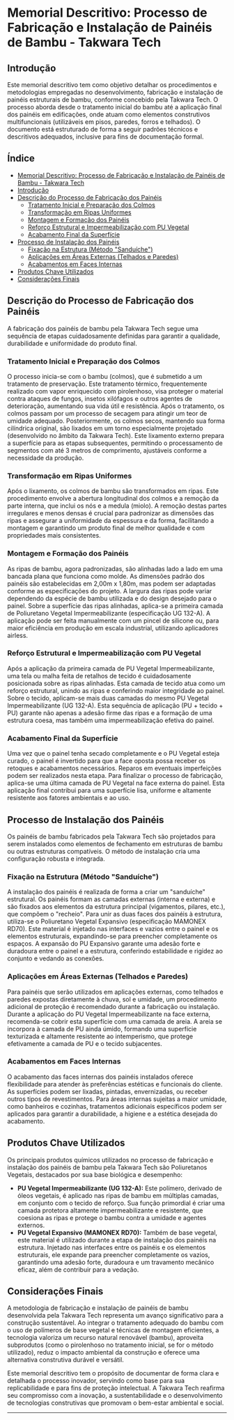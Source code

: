 # Memorial Descritivo: Processo de Fabricação e Instalação de Painéis de Bambu - Takwara Tech

## Introdução

Este memorial descritivo tem como objetivo detalhar os procedimentos e metodologias empregadas no desenvolvimento, fabricação e instalação de painéis estruturais de bambu, conforme concebido pela Takwara Tech. O processo aborda desde o tratamento inicial do bambu até a aplicação final dos painéis em edificações, onde atuam como elementos construtivos multifuncionais (utilizáveis em pisos, paredes, forros e telhados). O documento está estruturado de forma a seguir padrões técnicos e descritivos adequados, inclusive para fins de documentação formal.

## Índice

*   [Memorial Descritivo: Processo de Fabricação e Instalação de Painéis de Bambu - Takwara Tech](#memorial-descritivo-processo-de-fabricação-e-instalação-de-painéis-de-bambu---takwara-tech)
*   [Introdução](#introdução)
*   [Descrição do Processo de Fabricação dos Painéis](#descrição-do-processo-de-fabricação-dos-painéis)
    *   [Tratamento Inicial e Preparação dos Colmos](#tratamento-inicial-e-preparação-dos-colmos)
    *   [Transformação em Ripas Uniformes](#transformação-em-ripas-uniformes)
    *   [Montagem e Formação dos Painéis](#montagem-e-formação-dos-painéis)
    *   [Reforço Estrutural e Impermeabilização com PU Vegetal](#reforço-estrutural-e-impermeabilização-com-pu-vegetal)
    *   [Acabamento Final da Superfície](#acabamento-final-da-superfície)
*   [Processo de Instalação dos Painéis](#processo-de-instalação-dos-painéis)
    *   [Fixação na Estrutura (Método "Sanduíche")](#fixação-na-estrutura-método-sanduíche)
    *   [Aplicações em Áreas Externas (Telhados e Paredes)](#aplicações-em-áreas-externas-telhados-e-paredes)
    *   [Acabamentos em Faces Internas](#acabamentos-em-faces-internas)
*   [Produtos Chave Utilizados](#produtos-chave-utilizados)
*   [Considerações Finais](#considerações-finais)

## Descrição do Processo de Fabricação dos Painéis

A fabricação dos painéis de bambu pela Takwara Tech segue uma sequência de etapas cuidadosamente definidas para garantir a qualidade, durabilidade e uniformidade do produto final.

### Tratamento Inicial e Preparação dos Colmos

O processo inicia-se com o bambu (colmos), que é submetido a um tratamento de preservação. Este tratamento térmico, frequentemente realizado com vapor enriquecido com pirolenhoso, visa proteger o material contra ataques de fungos, insetos xilófagos e outros agentes de deterioração, aumentando sua vida útil e resistência. Após o tratamento, os colmos passam por um processo de secagem para atingir um teor de umidade adequado. Posteriormente, os colmos secos, mantendo sua forma cilíndrica original, são lixados em um torno especialmente projetado (desenvolvido no âmbito da Takwara Tech). Este lixamento externo prepara a superfície para as etapas subsequentes, permitindo o processamento de segmentos com até 3 metros de comprimento, ajustáveis conforme a necessidade da produção.

### Transformação em Ripas Uniformes

Após o lixamento, os colmos de bambu são transformados em ripas. Este procedimento envolve a abertura longitudinal dos colmos e a remoção da parte interna, que inclui os nós e a medula (miolo). A remoção destas partes irregulares e menos densas é crucial para padronizar as dimensões das ripas e assegurar a uniformidade da espessura e da forma, facilitando a montagem e garantindo um produto final de melhor qualidade e com propriedades mais consistentes.

### Montagem e Formação dos Painéis

As ripas de bambu, agora padronizadas, são alinhadas lado a lado em uma bancada plana que funciona como molde. As dimensões padrão dos painéis são estabelecidas em 2,00m x 1,80m, mas podem ser adaptadas conforme as especificações do projeto. A largura das ripas pode variar dependendo da espécie de bambu utilizada e do design desejado para o painel. Sobre a superfície das ripas alinhadas, aplica-se a primeira camada de Poliuretano Vegetal Impermeabilizante (especificação UG 132-A). A aplicação pode ser feita manualmente com um pincel de silicone ou, para maior eficiência em produção em escala industrial, utilizando aplicadores airless.

### Reforço Estrutural e Impermeabilização com PU Vegetal

Após a aplicação da primeira camada de PU Vegetal Impermeabilizante, uma tela ou malha feita de retalhos de tecido é cuidadosamente posicionada sobre as ripas alinhadas. Esta camada de tecido atua como um reforço estrutural, unindo as ripas e conferindo maior integridade ao painel. Sobre o tecido, aplicam-se mais duas camadas do mesmo PU Vegetal Impermeabilizante (UG 132-A). Esta sequência de aplicação (PU + tecido + PU) garante não apenas a adesão firme das ripas e a formação de uma estrutura coesa, mas também uma impermeabilização efetiva do painel.

### Acabamento Final da Superfície

Uma vez que o painel tenha secado completamente e o PU Vegetal esteja curado, o painel é invertido para que a face oposta possa receber os retoques e acabamentos necessários. Reparos em eventuais imperfeições podem ser realizados nesta etapa. Para finalizar o processo de fabricação, aplica-se uma última camada de PU Vegetal na face externa do painel. Esta aplicação final contribui para uma superfície lisa, uniforme e altamente resistente aos fatores ambientais e ao uso.

## Processo de Instalação dos Painéis

Os painéis de bambu fabricados pela Takwara Tech são projetados para serem instalados como elementos de fechamento em estruturas de bambu ou outras estruturas compatíveis. O método de instalação cria uma configuração robusta e integrada.

### Fixação na Estrutura (Método "Sanduíche")

A instalação dos painéis é realizada de forma a criar um "sanduíche" estrutural. Os painéis formam as camadas externas (interna e externa) e são fixados aos elementos da estrutura principal (vigamentos, pilares, etc.), que compõem o "recheio". Para unir as duas faces dos painéis à estrutura, utiliza-se o Poliuretano Vegetal Expansivo (especificação MAMONEX RD70). Este material é injetado nas interfaces e vazios entre o painel e os elementos estruturais, expandindo-se para preencher completamente os espaços. A expansão do PU Expansivo garante uma adesão forte e duradoura entre o painel e a estrutura, conferindo estabilidade e rigidez ao conjunto e vedando as conexões.

### Aplicações em Áreas Externas (Telhados e Paredes)

Para painéis que serão utilizados em aplicações externas, como telhados e paredes expostas diretamente à chuva, sol e umidade, um procedimento adicional de proteção é recomendado durante a fabricação ou instalação. Durante a aplicação do PU Vegetal Impermeabilizante na face externa, recomenda-se cobrir esta superfície com uma camada de areia. A areia se incorpora à camada de PU ainda úmido, formando uma superfície texturizada e altamente resistente ao intemperismo, que protege efetivamente a camada de PU e o tecido subjacentes.

### Acabamentos em Faces Internas

O acabamento das faces internas dos painéis instalados oferece flexibilidade para atender às preferências estéticas e funcionais do cliente. As superfícies podem ser lixadas, pintadas, envernizadas, ou receber outros tipos de revestimentos. Para áreas internas sujeitas a maior umidade, como banheiros e cozinhas, tratamentos adicionais específicos podem ser aplicados para garantir a durabilidade, a higiene e a estética desejada do acabamento.

## Produtos Chave Utilizados

Os principais produtos químicos utilizados no processo de fabricação e instalação dos painéis de bambu pela Takwara Tech são Poliuretanos Vegetais, destacados por sua base biológica e desempenho:

*   **PU Vegetal Impermeabilizante (UG 132-A):** Este polímero, derivado de óleos vegetais, é aplicado nas ripas de bambu em múltiplas camadas, em conjunto com o tecido de reforço. Sua função primordial é criar uma camada protetora altamente impermeabilizante e resistente, que coesiona as ripas e protege o bambu contra a umidade e agentes externos.
*   **PU Vegetal Expansivo (MAMONEX RD70):** Também de base vegetal, este material é utilizado durante a etapa de instalação dos painéis na estrutura. Injetado nas interfaces entre os painéis e os elementos estruturais, ele expande para preencher completamente os vazios, garantindo uma adesão forte, duradoura e um travamento mecânico eficaz, além de contribuir para a vedação.

## Considerações Finais

A metodologia de fabricação e instalação de painéis de bambu desenvolvida pela Takwara Tech representa um avanço significativo para a construção sustentável. Ao integrar o tratamento adequado do bambu com o uso de polímeros de base vegetal e técnicas de montagem eficientes, a tecnologia valoriza um recurso natural renovável (bambu), aproveita subprodutos (como o pirolenhoso no tratamento inicial, se for o método utilizado), reduz o impacto ambiental da construção e oferece uma alternativa construtiva durável e versátil.

Este memorial descritivo tem o propósito de documentar de forma clara e detalhada o processo inovador, servindo como base para sua replicabilidade e para fins de proteção intelectual. A Takwara Tech reafirma seu compromisso com a inovação, a sustentabilidade e o desenvolvimento de tecnologias construtivas que promovam o bem-estar ambiental e social.

---